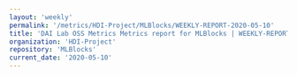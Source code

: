 ```yaml
---
layout: 'weekly'
permalink: '/metrics/HDI-Project/MLBlocks/WEEKLY-REPORT-2020-05-10'
title: 'DAI Lab OSS Metrics Metrics report for MLBlocks | WEEKLY-REPORT-2020-05-10'
organization: 'HDI-Project'
repository: 'MLBlocks'
current_date: '2020-05-10'
---
```

